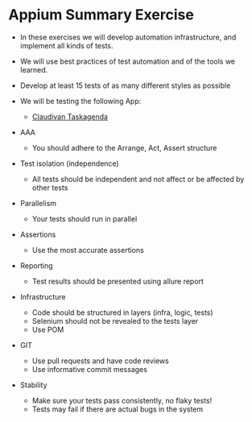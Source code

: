
# Appium Summary Exercise

  - In these exercises we will develop automation infrastructure, and implement all kinds of tests.
  - We will use best practices of test automation and of the tools we learned.
  - Develop at least 15 tests of as many different styles as possible
  - We will be testing the following App:
       -   [Claudivan Taskagenda](https://www.apkfollow.com/download/apks_new_com.claudivan.taskagenda_2023-07-06.apk/) 

          
   - AAA
       - You should adhere to the Arrange, Act, Assert structure
     
   - Test isolation (independence)
        - All tests should be independent and not affect or be affected by other tests
     
   - Parallelism
        - Your tests should run in parallel
   - Assertions
        - Use the most accurate assertions
   - Reporting
        - Test results should be presented using allure report
   - Infrastructure
        - Code should be structured in layers (infra, logic, tests)
        - Selenium should not be revealed to the tests layer
        - Use POM
   - GIT
        - Use pull requests and have code reviews
        - Use informative commit messages
   - Stability
        - Make sure your tests pass consistently, no flaky tests!
        - Tests may fail if there are actual bugs in the system
     
  